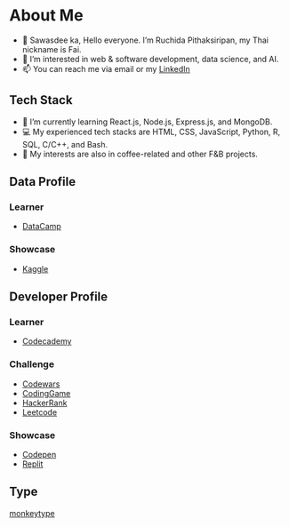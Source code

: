 # About Me
- 👋 Sawasdee ka, Hello everyone. I’m Ruchida Pithaksiripan, my Thai nickname is Fai.
- 👀 I’m interested in web & software development, data science, and AI.
- 📫 You can reach me via email or my [LinkedIn](https://www.linkedin.com/in/rpithaksiripan/)

## Tech Stack
- 🌱 I’m currently learning React.js, Node.js, Express.js, and MongoDB.
- 💻 My experienced tech stacks are HTML, CSS, JavaScript, Python, R, SQL, C/C++, and Bash.
- 💞️ My interests are also in coffee-related and other F&B projects.

## Data Profile
### Learner
- [DataCamp](https://www.datacamp.com/portfolio/f2ai)
### Showcase
- [Kaggle](https://www.kaggle.com/ruchidapithaksiripan)

## Developer Profile
### Learner
- [Codecademy](https://www.codecademy.com/profiles/Ruchida)
### Challenge
- [Codewars](https://www.codewars.com/users/Fai)
- [CodingGame](https://www.codingame.com/profile/0bc9e25d02ff92c905e5869bd77154477584375)
- [HackerRank](https://www.hackerrank.com/Ruchida)
- [Leetcode](https://leetcode.com/ruchida_pithaksiripan/)
### Showcase
- [Codepen](https://codepen.io/fai-the-decoder)
- [Replit](https://replit.com/@RuchidaPithaksi)

## Type
[monkeytype](https://monkeytype.com/profile/Ruchida)

<!---
Fai/Fai is a ✨ special ✨ repository because its `README.md` (this file) appears on your GitHub profile.
You can click the Preview link to take a look at your changes.
--->
